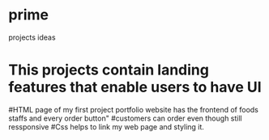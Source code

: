 # prime
projects ideas
# This projects contain landing features that enable users to have UI 
#HTML page of my first project  portfolio website has the frontend of foods staffs and every order button"
#customers can order even though still ressponsive
#Css helps to link my web page and styling it.
